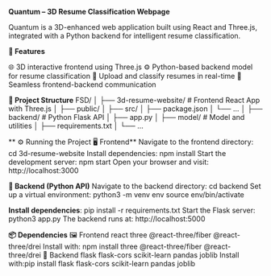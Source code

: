 **Quantum – 3D Resume Classification Webpage**

Quantum is a 3D-enhanced web application built using React and Three.js, integrated with a Python backend for intelligent resume classification.

**🚀 Features**

🌐 3D interactive frontend using Three.js
⚙️ Python-based backend model for resume classification
📄 Upload and classify resumes in real-time
🔗 Seamless frontend-backend communication

**📁 Project Structure**
FSD/
│
├── 3d-resume-website/       # Frontend React App with Three.js
│   ├── public/
│   ├── src/
│   ├── package.json
│   └── ...
│
├── backend/                 # Python Flask API
│   ├── app.py
│   ├── model/               # Model and utilities
│   ├── requirements.txt
│   └── ...

**
⚙️ Running the Project
🖥️ Frontend**
Navigate to the frontend directory:
cd 3d-resume-website
Install dependencies:
npm install
Start the development server:
npm start
Open your browser and visit:
http://localhost:3000

**🧠 Backend (Python API)**
Navigate to the backend directory:
cd backend
Set up a virtual environment:
python3 -m venv env
source env/bin/activate

**Install dependencies**: pip install -r requirements.txt
Start the Flask server: python3 app.py
The backend runs at: http://localhost:5000

**📦 Dependencies**
🖼️ Frontend
react
three
@react-three/fiber
@react-three/drei
Install with: npm install three @react-three/fiber @react-three/drei
🧪 Backend
flask
flask-cors
scikit-learn
pandas
joblib
Install with:pip install flask flask-cors scikit-learn pandas joblib
